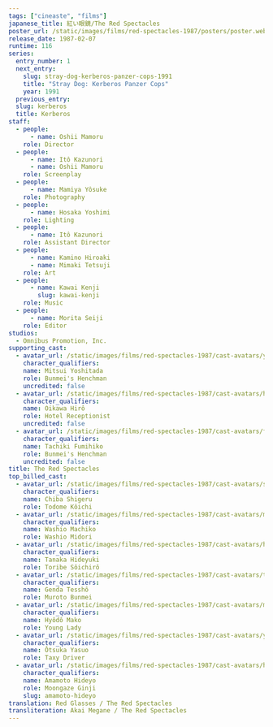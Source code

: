 ```yaml
---
tags: ["cineaste", "films"]
japanese_title: 紅い眼鏡/The Red Spectacles
poster_url: /static/images/films/red-spectacles-1987/posters/poster.webp
release_date: 1987-02-07
runtime: 116
series:
  entry_number: 1
  next_entry:
    slug: stray-dog-kerberos-panzer-cops-1991
    title: "Stray Dog: Kerberos Panzer Cops"
    year: 1991
  previous_entry:
  slug: kerberos
  title: Kerberos
staff:
  - people:
      - name: Oshii Mamoru
    role: Director
  - people:
      - name: Itô Kazunori
      - name: Oshii Mamoru
    role: Screenplay
  - people:
      - name: Mamiya Yôsuke
    role: Photography
  - people:
      - name: Hosaka Yoshimi
    role: Lighting
  - people:
      - name: Itô Kazunori
    role: Assistant Director
  - people:
      - name: Kamino Hiroaki
      - name: Mimaki Tetsuji
    role: Art
  - people:
      - name: Kawai Kenji
        slug: kawai-kenji
    role: Music
  - people:
      - name: Morita Seiji
    role: Editor
studios:
  - Omnibus Promotion, Inc.
supporting_cast:
  - avatar_url: /static/images/films/red-spectacles-1987/cast-avatars/yoshitada-mitsui-0.webp
    character_qualifiers:
    name: Mitsui Yoshitada
    role: Bunmei's Henchman
    uncredited: false
  - avatar_url: /static/images/films/red-spectacles-1987/cast-avatars/hiroo-oikawa-0.webp
    character_qualifiers:
    name: Oikawa Hirô
    role: Hotel Receptionist
    uncredited: false
  - avatar_url: /static/images/films/red-spectacles-1987/cast-avatars/fumihiko-tachiki-0.webp
    character_qualifiers:
    name: Tachiki Fumihiko
    role: Bunmei's Henchman
    uncredited: false
title: The Red Spectacles
top_billed_cast:
  - avatar_url: /static/images/films/red-spectacles-1987/cast-avatars/shigeru-chiba-0.webp
    character_qualifiers:
    name: Chiba Shigeru
    role: Todome Kôichi
  - avatar_url: /static/images/films/red-spectacles-1987/cast-avatars/machiko-washio-0.webp
    character_qualifiers:
    name: Washio Machiko
    role: Washio Midori
  - avatar_url: /static/images/films/red-spectacles-1987/cast-avatars/hideyuki-tanaka-0.webp
    character_qualifiers:
    name: Tanaka Hideyuki
    role: Toribe Sôichirô
  - avatar_url: /static/images/films/red-spectacles-1987/cast-avatars/tessho-genda-0.webp
    character_qualifiers:
    name: Genda Tesshô
    role: Muroto Bunmei
  - avatar_url: /static/images/films/red-spectacles-1987/cast-avatars/mako-hyodo-0.webp
    character_qualifiers:
    name: Hyôdô Mako
    role: Young Lady
  - avatar_url: /static/images/films/red-spectacles-1987/cast-avatars/yasuo-otsuka-0.webp
    character_qualifiers:
    name: Ôtsuka Yasuo
    role: Taxy Driver
  - avatar_url: /static/images/films/red-spectacles-1987/cast-avatars/hideyo-amamoto-0.webp
    character_qualifiers:
    name: Amamoto Hideyo
    role: Moongaze Ginji
    slug: amamoto-hideyo
translation: Red Glasses / The Red Spectacles
transliteration: Akai Megane / The Red Spectacles
---
```

